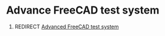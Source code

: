 # Advance FreeCAD test system
1.  REDIRECT [Advanced FreeCAD test system](Advanced_FreeCAD_test_system.md)
